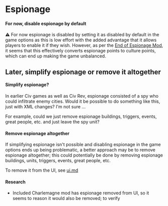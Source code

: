 # Espionage

#### For now, disable espionage by default

⚠️ For now espionage is disabled by setting it as disabled by default in the game options as this is low effort with the added advantage that it allows players to enable it if they wish. However, as per the [End of Espionage Mod](https://forums.civfanatics.com/resources/end-of-espionage-mod.13540/), it seems that this effectively converts espionage points to culture points, which can end up making the game unbalanced.

## Later, simplify espionage or remove it altogether

#### Simplify espionage?

In earlier Civ games as well as Civ Rev, espionage consisted of a spy who could infiltrate enemy cities. Would it be possible to do something like this, just with XML changes? I'm not sure ...

For example, could we just remove espionage buildings, triggers, events, great people, etc. and just leave the spy unit?

#### Remove espionage altogether

If simplifying espionage isn't possible and disabling espionage in the game options ends up being problematic, a better approach may be to remove espionage altogether; this could potentially be done by removing espionage buildings, units, triggers, events, great people, etc.

To remove it from the UI, see [ui.md](ui.md)

#### Research

- Included Charlemagne mod has espionage removed from UI, so it seems to reason it would also be removed; to verify
